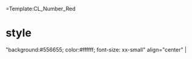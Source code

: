 =Template:CL\_Number\_Red

style
=====

"background:\#556655; color:\#ffffff; font-size: xx-small" align="center" |
